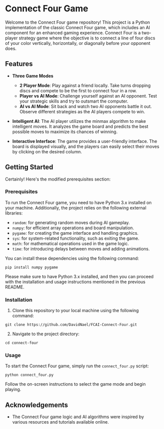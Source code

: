 # Connect Four Game

Welcome to the Connect Four game repository! This project is a Python implementation of the classic Connect Four game, which includes an AI component for an enhanced gaming experience. Connect Four is a two-player strategy game where the objective is to connect a line of four discs of your color vertically, horizontally, or diagonally before your opponent does.

## Features

- **Three Game Modes**
  - **2 Player Mode**: Play against a friend locally. Take turns dropping discs and compete to be the first to connect four in a row.
  - **Player vs AI Mode**: Challenge yourself against an AI opponent. Test your strategic skills and try to outsmart the computer.
  - **AI vs AI Mode**: Sit back and watch two AI opponents battle it out. Observe different strategies as the AI players compete to win.

- **Intelligent AI**: The AI player utilizes the minmax algorithm to make intelligent moves. It analyzes the game board and predicts the best possible moves to maximize its chances of winning.

- **Interactive Interface**: The game provides a user-friendly interface. The board is displayed visually, and the players can easily select their moves by clicking on the desired column.

## Getting Started

Certainly! Here's the modified prerequisites section:

### Prerequisites

To run the Connect Four game, you need to have Python 3.x installed on your machine. Additionally, the project relies on the following external libraries:

- `random`: for generating random moves during AI gameplay.
- `numpy`: for efficient array operations and board manipulation.
- `pygame`: for creating the game interface and handling graphics.
- `sys`: for system-related functionality, such as exiting the game.
- `math`: for mathematical operations used in the game logic.
- `time`: for introducing delays between moves and adding animations.

You can install these dependencies using the following command:

```
pip install numpy pygame
```

Please make sure to have Python 3.x installed, and then you can proceed with the installation and usage instructions mentioned in the previous README.

### Installation

1. Clone this repository to your local machine using the following command:

```
git clone https://github.com/DavidNael/FCAI-Connect-Four.git
```

2. Navigate to the project directory:

```
cd connect-four
```

### Usage

To start the Connect Four game, simply run the `connect_four.py` script:

```
python connect_four.py
```

Follow the on-screen instructions to select the game mode and begin playing.

## Acknowledgements

- The Connect Four game logic and AI algorithms were inspired by various resources and tutorials available online.
